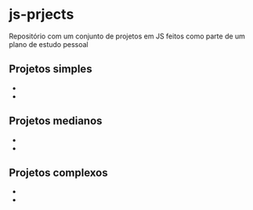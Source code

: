 # js-prjects

Repositório com um conjunto de projetos em JS feitos como parte de um plano de estudo pessoal

## Projetos simples

-
-

## Projetos medianos

-
-

## Projetos complexos

-
-
